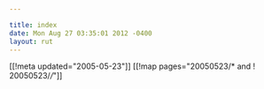 ```yaml
---

title: index
date: Mon Aug 27 03:35:01 2012 -0400
layout: rut
---
```


[[!meta updated="2005-05-23"]]
[[!map pages="20050523/* and ! 20050523/*/*"]]
